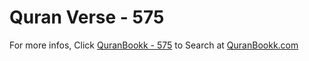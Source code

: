 # Quran Verse - 575 

For more infos, Click [QuranBookk - 575](https://www.quranbookk.com/quran/search?q=575) to Search at [QuranBookk.com](http://quranbookk.com/)